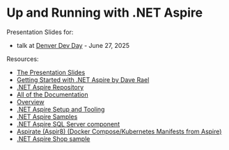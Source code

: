 # Up and Running with .NET Aspire

Presentation Slides for:
- talk at [Denver Dev Day](https://denverdevday.github.io/jun-2025/) - June 27, 2025

Resources:
- [The Presentation Slides](https://raelyard.github.io/aspire-talk/)
- [Getting Started with .NET Aspire by Dave Rael](https://link.springer.com/book/10.1007/979-8-8688-1521-8)
- [.NET Aspire Repository](https://github.com/dotnet/aspire)
- [All of the Documentation](https://learn.microsoft.com/en-us/dotnet/aspire/)
- [Overview](https://learn.microsoft.com/en-us/dotnet/aspire/get-started/aspire-overview)
- [.NET Aspire Setup and Tooling](https://learn.microsoft.com/en-us/dotnet/aspire/fundamentals/setup-tooling?tabs=linux&pivots=visual-studio)
- [.NET Aspire Samples](https://github.com/dotnet/aspire)
- [.NET Aspire SQL Server component](https://learn.microsoft.com/en-us/dotnet/aspire/database/sql-server-component?tabs=dotnet-cli)
- [Aspirate (Aspir8) (Docker Compose/Kubernetes Manifests from Aspire)](https://github.com/prom3theu5/aspirational-manifests)
- [.NET Aspire Shop sample](https://learn.microsoft.com/en-us/samples/dotnet/aspire-samples/aspire-shop/)
